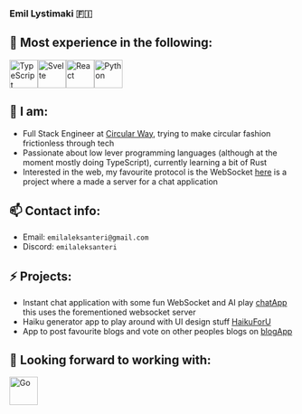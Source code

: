 ### Emil Lystimaki 🇫🇮

## 💪 Most experience in the following:
<div style="display: flex;">
  <img src="https://upload.wikimedia.org/wikipedia/commons/4/4c/Typescript_logo_2020.svg" alt="TypeScript" style="widht: 50px; height: 50px;" />
  <img src="https://upload.wikimedia.org/wikipedia/commons/1/1b/Svelte_Logo.svg" alt="Svelte" style="widht: 50px; height: 50px;" />  
  <img src="https://upload.wikimedia.org/wikipedia/commons/a/a7/React-icon.svg" alt="React" style="widht: 50px; height: 50px;" />  
  <img src="https://upload.wikimedia.org/wikipedia/commons/c/c3/Python-logo-notext.svg" alt="Python" style="widht: 50px; height: 50px;" /> 
</div>

## 🔭 I am:
- Full Stack Engineer at [Circular Way](https://circularway.com/), trying to make circular fashion frictionless through tech
- Passionate about low lever programming languages (although at the moment mostly doing TypeScript), currently learning a bit of Rust
- Interested in the web, my favourite protocol is the WebSocket [here](https://github.com/emilaleksanteri/myWsServer) is a project where a made a server for a chat application

## 📫 Contact info:
- Email: `emilaleksanteri@gmail.com`
- Discord: `emilaleksanteri`

## ⚡ Projects:
- Instant chat application with some fun WebSocket and AI play [chatApp](https://github.com/emilaleksanteri/chatApp) this uses the forementioned websocket server
- Haiku generator app to play around with UI design stuff [HaikuForU](https://github.com/emilaleksanteri/HaikuForU)
- App to post favourite blogs and vote on other peoples blogs on [blogApp](https://github.com/emilaleksanteri/BlogApp)

## 🌱 Looking forward to working with:
<div style="display: flex;">
  <img src="https://upload.wikimedia.org/wikipedia/commons/0/05/Go_Logo_Blue.svg" alt="Go" style="widht: 50px; height: 50px;" />  
</div>


<!--
**emilaleksanteri/emilaleksanteri** is a ✨ _special_ ✨ repository because its `README.md` (this file) appears on your GitHub profile.

Here are some ideas to get you started:

- 🔭 I’m currently working on ...
- 🌱 I’m currently learning ...
- 👯 I’m looking to collaborate on ...
- 🤔 I’m looking for help with ...
- 💬 Ask me about ...
- 📫 How to reach me: ...
- 😄 Pronouns: ...
- ⚡ Fun fact: ...
-->
